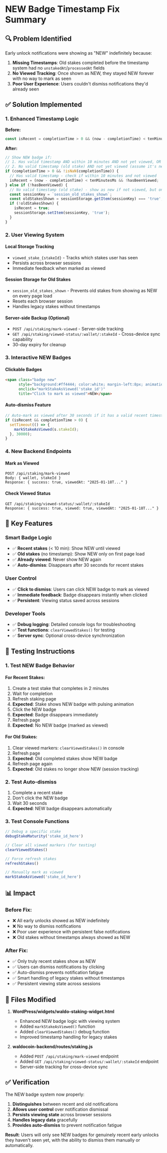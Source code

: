 # NEW Badge Timestamp Fix Summary

## 🔍 **Problem Identified**

Early unlock notifications were showing as "NEW" indefinitely because:

1. **Missing Timestamps**: Old stakes completed before the timestamp system had no `unstakedAt`/`processedAt` fields
2. **No Viewed Tracking**: Once shown as NEW, they stayed NEW forever with no way to mark as seen
3. **Poor User Experience**: Users couldn't dismiss notifications they'd already seen

## ✅ **Solution Implemented**

### **1. Enhanced Timestamp Logic**

**Before:**
```javascript
const isRecent = completionTime > 0 && (now - completionTime) < tenMinutesMs;
```

**After:**
```javascript
// Show NEW badge if:
// 1. Has valid timestamp AND within 10 minutes AND not yet viewed, OR
// 2. No valid timestamp (old stake) AND not yet viewed (assume it's new to user)
if (completionTime > 0 && !isNaN(completionTime)) {
  // Has valid timestamp - check if within 10 minutes and not viewed
  isRecent = (now - completionTime) < tenMinutesMs && !hasBeenViewed;
} else if (!hasBeenViewed) {
  // No valid timestamp (old stake) - show as new if not viewed, but only for first page load
  const sessionKey = `session_old_stakes_shown`;
  const oldStakesShown = sessionStorage.getItem(sessionKey) === 'true';
  if (!oldStakesShown) {
    isRecent = true;
    sessionStorage.setItem(sessionKey, 'true');
  }
}
```

### **2. User Viewing System**

#### **Local Storage Tracking**
- `viewed_stake_{stakeId}` - Tracks which stakes user has seen
- Persists across browser sessions
- Immediate feedback when marked as viewed

#### **Session Storage for Old Stakes**
- `session_old_stakes_shown` - Prevents old stakes from showing as NEW on every page load
- Resets each browser session
- Handles legacy stakes without timestamps

#### **Server-side Backup** (Optional)
- `POST /api/staking/mark-viewed` - Server-side tracking
- `GET /api/staking/viewed-status/:wallet/:stakeId` - Cross-device sync capability
- 30-day expiry for cleanup

### **3. Interactive NEW Badges**

#### **Clickable Badges**
```html
<span class="badge new" 
      style="background:#ff4444; color:white; margin-left:8px; animation:pulse 2s infinite; cursor:pointer;" 
      onclick="markStakeAsViewed('stake_id')" 
      title="Click to mark as viewed">NEW</span>
```

#### **Auto-dismiss Feature**
```javascript
// Auto-mark as viewed after 30 seconds if it has a valid recent timestamp
if (isRecent && completionTime > 0) {
  setTimeout(() => {
    markStakeAsViewed(s.stakeId);
  }, 30000);
}
```

### **4. New Backend Endpoints**

#### **Mark as Viewed**
```
POST /api/staking/mark-viewed
Body: { wallet, stakeId }
Response: { success: true, viewedAt: "2025-01-18T..." }
```

#### **Check Viewed Status**
```
GET /api/staking/viewed-status/:wallet/:stakeId
Response: { success: true, viewed: true, viewedAt: "2025-01-18T..." }
```

## 🎯 **Key Features**

### **Smart Badge Logic**
- ✅ **Recent stakes** (< 10 min): Show NEW until viewed
- ✅ **Old stakes** (no timestamp): Show NEW only on first page load
- ✅ **Already viewed**: Never show NEW again
- ✅ **Auto-dismiss**: Disappears after 30 seconds for recent stakes

### **User Control**
- ✅ **Click to dismiss**: Users can click NEW badge to mark as viewed
- ✅ **Immediate feedback**: Badge disappears instantly when clicked
- ✅ **Persistent**: Viewing status saved across sessions

### **Developer Tools**
- ✅ **Debug logging**: Detailed console logs for troubleshooting
- ✅ **Test functions**: `clearViewedStakes()` for testing
- ✅ **Server sync**: Optional cross-device synchronization

## 🧪 **Testing Instructions**

### **1. Test NEW Badge Behavior**

#### **For Recent Stakes:**
1. Create a test stake that completes in 2 minutes
2. Wait for completion
3. Refresh staking page
4. **Expected**: Stake shows NEW badge with pulsing animation
5. Click the NEW badge
6. **Expected**: Badge disappears immediately
7. Refresh page
8. **Expected**: No NEW badge (marked as viewed)

#### **For Old Stakes:**
1. Clear viewed markers: `clearViewedStakes()` in console
2. Refresh page
3. **Expected**: Old completed stakes show NEW badge
4. Refresh page again
5. **Expected**: Old stakes no longer show NEW (session tracking)

### **2. Test Auto-dismiss**
1. Complete a recent stake
2. Don't click the NEW badge
3. Wait 30 seconds
4. **Expected**: NEW badge disappears automatically

### **3. Test Console Functions**
```javascript
// Debug a specific stake
debugStakeMaturity('stake_id_here')

// Clear all viewed markers (for testing)
clearViewedStakes()

// Force refresh stakes
refreshStakes()

// Manually mark as viewed
markStakeAsViewed('stake_id_here')
```

## 📊 **Impact**

### **Before Fix:**
- ❌ All early unlocks showed as NEW indefinitely
- ❌ No way to dismiss notifications
- ❌ Poor user experience with persistent false notifications
- ❌ Old stakes without timestamps always showed as NEW

### **After Fix:**
- ✅ Only truly recent stakes show as NEW
- ✅ Users can dismiss notifications by clicking
- ✅ Auto-dismiss prevents notification fatigue
- ✅ Smart handling of legacy stakes without timestamps
- ✅ Persistent viewing state across sessions

## 🔧 **Files Modified**

1. **WordPress/widgets/waldo-staking-widget.html**
   - Enhanced NEW badge logic with viewing system
   - Added `markStakeAsViewed()` function
   - Added `clearViewedStakes()` debug function
   - Improved timestamp handling for legacy stakes

2. **waldocoin-backend/routes/staking.js**
   - Added `POST /api/staking/mark-viewed` endpoint
   - Added `GET /api/staking/viewed-status/:wallet/:stakeId` endpoint
   - Server-side tracking for cross-device sync

## ✅ **Verification**

The NEW badge system now properly:
1. **Distinguishes** between recent and old notifications
2. **Allows user control** over notification dismissal
3. **Persists viewing state** across browser sessions
4. **Handles legacy data** gracefully
5. **Provides auto-dismiss** to prevent notification fatigue

**Result**: Users will only see NEW badges for genuinely recent early unlocks they haven't seen yet, with the ability to dismiss them manually or automatically.
